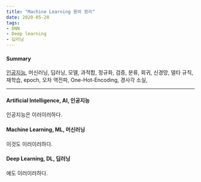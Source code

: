 ```yaml
---
title: "Machine Learning 용어 정리"
date: 2020-05-28
tags:
- DNN
- Deep learning
- 딥러닝
---
```


#### Summary
[인공지능](#artificial-intelligence,-aI,-인공지능), 머신러닝, 딥러닝, 모델, 과적합, 정규화, 검증, 분류, 회귀, 신경망, 델타 규칙, 재학습, epoch, 오차 역전파, One-Hot-Encoding, 경사각 소실,

---

#### Artificial Intelligence, AI, 인공지능
인공지능은 이러이러하다.


#### Machine Learning, ML, 머신러닝
이것도 이러이러하다.

#### Deep Learning, DL, 딥러닝
얘도 이러이러하다.

